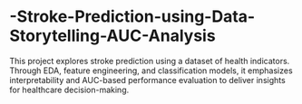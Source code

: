 # -Stroke-Prediction-using-Data-Storytelling-AUC-Analysis
This project explores stroke prediction using a dataset of health indicators. Through EDA, feature engineering, and classification models, it emphasizes interpretability and AUC-based performance evaluation to deliver insights for healthcare decision-making.
